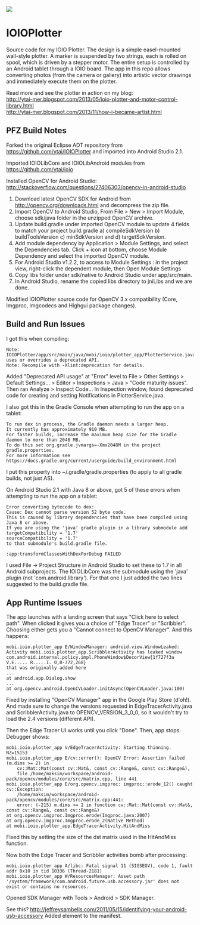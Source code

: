 <img src="http://3.bp.blogspot.com/-XpjHCbZss_Y/UlY1DuhxPSI/AAAAAAAAvDw/VhE8iImcELM/s1600/DSC00310.JPG"/>

IOIOPlotter
===========

Source code for my IOIO Plotter. The design is a simple easel-mounted wall-style plotter.
A marker is suspended by two strings, each is rolled on spool, which is driven by a stepper motor.
The entire setup is controlled by an Android tablet through a IOIO board.
The app in this repo allows converting photos (from the camera or gallery) into artistic vector drawings and immediately
execute them on the plotter.

Read more and see the plotter in action on my blog:<br>
http://ytai-mer.blogspot.com/2013/05/ioio-plotter-and-motor-control-library.html<br>
http://ytai-mer.blogspot.com/2013/11/how-i-became-artist.html


PFZ Build Notes
---------------
Forked the original Eclipse ADT repository from https://github.com/ytai/IOIOPlotter and 
imported into Android Studio 2.1.

Imported IOIOLibCore and IOIOLibAndroid modules from https://github.com/ytai/ioio

Installed OpenCV for Android Studio: http://stackoverflow.com/questions/27406303/opencv-in-android-studio<br>
1. Download latest OpenCV SDK for Android from http://opencv.org/downloads.html and decompress the zip file.
2. Import OpenCV to Android Studio, From File > New > Import Module, choose sdk/java folder in the unzipped OpenCV archive.
3. Update build.gradle under imported OpenCV module to update 4 fields to match your project build.gradle a) compileSdkVersion b) buildToolsVersion c) minSdkVersion and d) targetSdkVersion.
4. Add module dependency by Application > Module Settings, and select the Dependencies tab. Click + icon at bottom, choose Module Dependency and select the imported OpenCV module.
5. For Android Studio v1.2.2, to access to Module Settings : in the project view, right-click the dependent module, then Open Module Settings
6. Copy libs folder under sdk/native to Android Studio under app/src/main.
7. In Android Studio, rename the copied libs directory to jniLibs and we are done.

Modified IOIOPlotter source code for OpenCV 3.x compatibility (Core, Imgproc, Imgcodecs and Highgui package changes).


Build and Run Issues
--------------------

I got this when compiling:

    Note: IOIOPlotter/app/src/main/java/mobi/ioio/plotter_app/PlotterService.java uses or overrides a deprecated API.
    Note: Recompile with -Xlint:deprecation for details.
    
Added "Deprecated API usage" at "Error" level to File > Other Settings > Default Settings... > Editor > Inspections > Java > "Code maturity issues".
Then ran Analyze > Inspect Code...  In Inspection window, found deprecated code for creating and setting Notifications in PlotterService.java.

I also got this in the Gradle Console when attempting to run the app on a tablet:

    To run dex in process, the Gradle daemon needs a larger heap.
    It currently has approximately 910 MB.
    For faster builds, increase the maximum heap size for the Gradle daemon to more than 2048 MB.
    To do this set org.gradle.jvmargs=-Xmx2048M in the project gradle.properties.
    For more information see https://docs.gradle.org/current/userguide/build_environment.html
    
I put this property into ~/.gradle/gradle.properties (to apply to all gradle builds, not just AS).

On Android Studio 2.1 with Java 8 or above, got 5 of these errors when attempting to run the app on a tablet:

    Error converting bytecode to dex:
    Cause: Dex cannot parse version 52 byte code.
    This is caused by library dependencies that have been compiled using Java 8 or above.
    If you are using the 'java' gradle plugin in a library submodule add 
    targetCompatibility = '1.7'
    sourceCompatibility = '1.7'
    to that submodule's build.gradle file.
    
    :app:transformClassesWithDexForDebug FAILED

I used File -> Project Structure in Android Studio to set these to 1.7 in all Android subprojects.
The IOIOLibCore was the submodule using the 'java' plugin (not 'com.android.library'). For that 
one I just added the two lines suggested to the build.gradle file.


App Runtime Issues
------------------

The app launches with a landing screen that says "Click here to select path".  When clicked
it gives you a choice of "Edge Tracer" or "Scribbler". Choosing either gets you a 
"Cannot connect to OpenCV Manager". And this happens:

    mobi.ioio.plotter_app E/WindowManager: android.view.WindowLeaked: 
    Activity mobi.ioio.plotter_app.ScribblerActivity has leaked window 
    com.android.internal.policy.impl.PhoneWindow$DecorView{1f727f3a V.E..... R.....I. 0,0-772,268} 
    that was originally added here
    ...
    at android.app.Dialog.show
    ...
    at org.opencv.android.OpenCVLoader.initAsync(OpenCVLoader.java:100)
    
Fixed by installing "OpenCV Manager" app in the Google Play Store (d'oh!). And made
sure to change the versions requested in EdgeTracerActivity.java and ScribblerActivity.java
to OPENCV_VERSION_3_0_0, so it wouldn't try to load the 2.4 versions (different API).

Then the Edge Tracer UI works until you click "Done". Then, app stops. Debugger shows:

    mobi.ioio.plotter_app V/EdgeTracerActivity: Starting thinning. NZ=15153
    mobi.ioio.plotter_app E/cv::error(): OpenCV Error: Assertion failed (m.dims >= 2) in 
        cv::Mat::Mat(const cv::Mat&, const cv::Range&, const cv::Range&), 
        file /home/maksim/workspace/android-pack/opencv/modules/core/src/matrix.cpp, line 441
    mobi.ioio.plotter_app E/org.opencv.imgproc: imgproc::erode_12() caught cv::Exception: 
        /home/maksim/workspace/android-pack/opencv/modules/core/src/matrix.cpp:441: 
        error: (-215) m.dims >= 2 in function cv::Mat::Mat(const cv::Mat&, const cv::Range&, const cv::Range&)
    at org.opencv.imgproc.Imgproc.erode(Imgproc.java:2007)
    at org.opencv.imgproc.Imgproc.erode_2(Native Method)
    at mobi.ioio.plotter_app.EdgeTracerActivity.HitAndMiss
    
Fixed this by setting the size of the dst matrix used in the HitAndMiss function.
 
Now both the Edge Tracer and Scribbler activities bomb after processing:

    mobi.ioio.plotter_app A/libc: Fatal signal 11 (SIGSEGV), code 1, fault addr 0x10 in tid 10336 (Thread-2181)
    mobi.ioio.plotter_app W/ResourcesManager: Asset path '/system/framework/com.android.future.usb.accessory.jar' does not exist or contains no resources.

Opened SDK Manager with Tools > Android > SDK Manager.

See this? http://jeffreysambells.com/2011/05/15/identifying-your-android-usb-accessory
Added <uses-feature> element to the manifest.